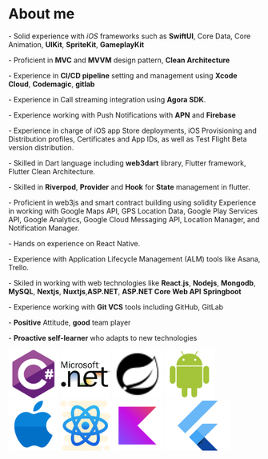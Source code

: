 # About me #

*-* Solid experience with *iOS* frameworks such as **SwiftUI**, Core Data, Core Animation, **UIKit**, **SpriteKit**, **GameplayKit**

*-* Proficient in **MVC** and **MVVM** design pattern, **Clean Architecture**

*-* Experience in **CI/CD pipeline** setting and management using **Xcode Cloud**, **Codemagic**, **gitlab**

*-* Experience in Call streaming integration using **Agora SDK**.

*-* Experience working with Push Notifications with **APN** and **Firebase**

*-* Experience in charge of iOS app Store deployments, iOS Provisioning and Distribution profiles, Certificates and App IDs, as well as Test Flight Beta version distribution.

*-* Skilled in Dart language including **web3dart** library, Flutter framework, Flutter Clean Architecture.

*-* Skilled in **Riverpod**, **Provider** and **Hook** for **State** management in flutter.

*-* Proficient in web3js and smart contract building using solidity Experience in working with Google Maps API, GPS Location Data, Google Play Services API, Google Analytics, Google Cloud Messaging API, Location Manager, and Notification Manager.

*-* Hands on experience on React Native.

*-* Experience with Application Lifecycle Management (ALM) tools like Asana, Trello.

*-* Skiled in working with web technologies like **React.js**, **Nodejs**, **Mongodb**, **MySQL**, **Nextjs**, **Nuxtjs**,**ASP.NET**, **ASP.NET Core Web API** **Springboot**

*-* Experience working with **Git VCS** tools including GitHub, GitLab

*-* **Positive** Attitude, **good** team player

*-* **Proactive self-learner** who adapts to new technologies

<a href="https://docs.csharp.dev/"><img src="./assets/csharp.svg" alt="csharp" height="100" title="C# documentation"></a>
<a href="https://docs.dotnet.dev/"><img src="./assets/net.svg" alt=".net" height="100" title=".NET documentation"></a>
<a href="https://docs.springboot.dev/"><img src="./assets/spring-boot.svg" alt="Spring Boot" height="100" title="Spring Boot documentation"></a>
<a href="https://developer.android.com/reference"><img src="./assets/android-plain.svg" alt="android" height="100" title="Android reference"></a>
<a href="https://https://ios.cfw.guide/"><img src="./assets/ios.svg" alt="ios" height="100" title="iOS reference"></a>
<a href="https://reactnative.dev/docs/getting-started"><img src="./assets/react-native.svg" alt="react-native" height="100" title="React-Native documentation"></a>
<a href="https://kotlinlang.org/docs/home.html"><img src="./assets/kotlin-original.svg" alt="kotlin" height="100" title="Kotlin documentation"></a>
<a href="https://docs.flutter.dev/"><img src="./assets/flutter.png" alt="kotlin" height="100" title="Flutter documentation"></a>

<!---
groupofstars/groupofstars is a ✨ special ✨ repository because its `README.md` (this file) appears on your GitHub profile.
You can click the Preview link to take a look at your changes.
--->
